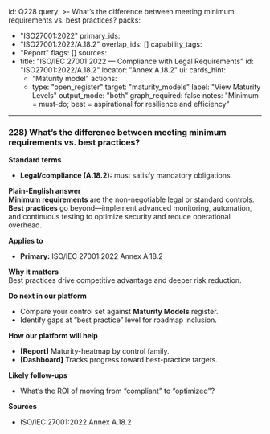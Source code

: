 id: Q228
query: >-
  What’s the difference between meeting minimum requirements vs. best practices?
packs:
  - "ISO27001:2022"
primary_ids:
  - "ISO27001:2022/A.18.2"
overlap_ids: []
capability_tags:
  - "Report"
flags: []
sources:
  - title: "ISO/IEC 27001:2022 — Compliance with Legal Requirements"
    id: "ISO27001:2022/A.18.2"
    locator: "Annex A.18.2"
ui:
  cards_hint:
    - "Maturity model"
  actions:
    - type: "open_register"
      target: "maturity_models"
      label: "View Maturity Levels"
output_mode: "both"
graph_required: false
notes: "Minimum = must-do; best = aspirational for resilience and efficiency"
---
### 228) What’s the difference between meeting minimum requirements vs. best practices?

**Standard terms**  
- **Legal/compliance (A.18.2):** must satisfy mandatory obligations.

**Plain-English answer**  
**Minimum requirements** are the non-negotiable legal or standard controls. **Best practices** go beyond—implement advanced monitoring, automation, and continuous testing to optimize security and reduce operational overhead.

**Applies to**  
- **Primary:** ISO/IEC 27001:2022 Annex A.18.2

**Why it matters**  
Best practices drive competitive advantage and deeper risk reduction.

**Do next in our platform**  
- Compare your control set against **Maturity Models** register.  
- Identify gaps at “best practice” level for roadmap inclusion.

**How our platform will help**  
- **[Report]** Maturity-heatmap by control family.  
- **[Dashboard]** Tracks progress toward best-practice targets.

**Likely follow-ups**  
- What’s the ROI of moving from “compliant” to “optimized”?

**Sources**  
- ISO/IEC 27001:2022 Annex A.18.2
